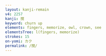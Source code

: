 ```yaml
---
layout: kanji-remain
v4: 2257
kanji: 撹
keyword: churn up
elements: fingers, memorize, owl, crown, see
elementsTree: l(fingers, memorize)
strokes: 15
on-yomi: カク
permalink: /撹/
---
```






